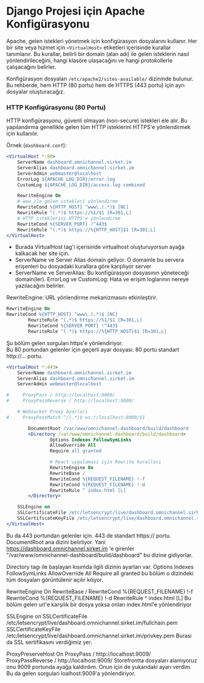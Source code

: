 # Django Projesi için Apache Konfigürasyonu

Apache, gelen istekleri yönetmek için konfigürasyon dosyalarını kullanır. Her bir site veya hizmet için `<VirtualHost>` etiketleri içerisinde kurallar tanımlanır. Bu kurallar, belirli bir domain (alan adı) ile gelen isteklerin nasıl yönlendirileceğini, hangi klasöre ulaşacağını ve hangi protokollerle çalışacağını belirler. 

Konfigürasyon dosyaları `/etc/apache2/sites-available/` dizininde bulunur. Bu rehberde, hem HTTP (80 portu) hem de HTTPS (443 portu) için ayrı dosyalar oluşturacağız.


### HTTP Konfigürasyonu (80 Portu)

HTTP konfigürasyonu, güvenli olmayan (non-secure) istekleri ele alır. Bu yapılandırma genellikle gelen tüm HTTP isteklerini HTTPS'e yönlendirmek için kullanılır.

Örnek (`dashboard.conf`):
```apache
<VirtualHost *:80>
    ServerName dashboard.omnichannel.sirket.im
    ServerAlias dashboard.omnichannel.sirket.im
    ServerAdmin webmaster@localhost
    ErrorLog ${APACHE_LOG_DIR}/error.log
    CustomLog ${APACHE_LOG_DIR}/access.log combined

    RewriteEngine On
    # www ile gelen istekleri yönlendirme
    RewriteCond %{HTTP_HOST} ^www\.(.*)$ [NC]
    RewriteRule ^(.*)$ https://%1/$1 [R=301,L]
    # HTTP isteklerini HTTPS'e yönlendirme
    RewriteCond %{SERVER_PORT} !^443$
    RewriteRule ^(.*)$ https://%{HTTP_HOST}$1 [R=301,L]
</VirtualHost>
```
- Burada VirtualHost  tag'i içerisinde virtualhost oluşturuyorsun ayağa kalkacak her site için.
- ServerName ve Server Alias domain geliyor. O domainle bu servera erişenleri bu dosyadaki kurallara göre karşılıyor server
- ServerName ve ServerAlias: Bu konfigürasyon dosyasının yöneteceği domain(ler).
ErrorLog ve CustomLog: Hata ve erişim loglarının nereye yazılacağını belirler.

RewriteEngine: URL yönlendirme mekanizmasını etkinleştirir.

```apache
RewriteEngine On
RewriteCond %{HTTP_HOST} ^www\.(.*)$ [NC]
        RewriteRule ^(.*)$ https://%1/$1 [R=301,L]
        RewriteCond %{SERVER_PORT} !^443$
        RewriteRule ^(.*)$ https://%{HTTP_HOST}$1 [R=301,L]
```
Şu bölüm gelen sorguları https'e yönlendiriyor.\
Bu 80 portundan gelenler için geçerli ayar dosyası. 80 portu standart http://... portu.

```apache
<VirtualHost *:443>
    ServerName dashboard.omnichannel.sirket.im
    ServerAlias dashboard.omnichannel.sirket.im
    ServerAdmin webmaster@localhost

#     ProxyPass / http://localhost:9000/
#     ProxyPassReverse / http://localhost:9000/

    # WebSocket Proxy Ayarları
#     ProxyPassMatch ^/(.*)$ ws://localhost:9000/$1

        DocumentRoot /var/www/omnichannel-dashboard/build/dashboard
        <Directory /var/www/omnichannel-dashboard/build/dashboard>
                Options Indexes FollowSymLinks
                AllowOverride All
                Require all granted

                # React uygulaması için Rewrite kuralları
                RewriteEngine On
                RewriteBase /
                RewriteCond %{REQUEST_FILENAME} !-f
                RewriteCond %{REQUEST_FILENAME} !-d
                RewriteRule ^ index.html [L]
        </Directory>

    SSLEngine on
    SSLCertificateFile /etc/letsencrypt/live/dashboard.omnichannel.sirket.im/fullchain.pem
    SSLCertificateKeyFile /etc/letsencrypt/live/dashboard.omnichannel.sirket.im/privkey.pem
</VirtualHost>
```
Bu da 443 portundan gelenler için. 443 de standart https:// portu.
DocumentRoot ana dizini belirliyor. Yani https://dashboard.omnichannel.sirket.im 'e girenler "/var/www/omnichannel-dashboard/build/dashboard" bu dizine gidiyorlar.

Directory tagı ile başlayan kısımda ilgili dizinin ayarları var. 
Options Indexes FollowSymLinks
AllowOverride All
Require all granted
bu bölüm o dizindeki tüm dosyaları görüntülenir açılır kılıyor.

RewriteEngine On
RewriteBase /
RewriteCond %{REQUEST_FILENAME} !-f
RewriteCond %{REQUEST_FILENAME} !-d
RewriteRule ^ index.html [L]
Bu bölüm gelen url'e karşılık bir dosya yoksa onları index.html'e yönlendiriyor

SSLEngine on
SSLCertificateFile /etc/letsencrypt/live/dashboard.omnichannel.sirket.im/fullchain.pem
SSLCertificateKeyFile /etc/letsencrypt/live/dashboard.omnichannel.sirket.im/privkey.pem
Burası da SSL sertifikasını verdiğimiz yer.

ProxyPreserveHost On
ProxyPass / http://localhost:9009/
ProxyPassReverse / http://localhost:9009/
Storefrontta dosyaları alamıyoruz onu 9009 portunda ayağa kaldırdım. Onun için de yukarıdaki ayarı verdim. Bu da gelen sorguları loalhost:9009'a yönlendiriyor.
